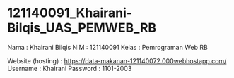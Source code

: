 # 121140091_Khairani-Bilqis_UAS_PEMWEB_RB
Nama  : Khairani Bilqis
NIM   : 121140091
Kelas : Pemrograman Web RB

Website (hosting) : https://data-makanan-121140072.000webhostapp.com/
Username : Khairani
Password : 1101-2003
